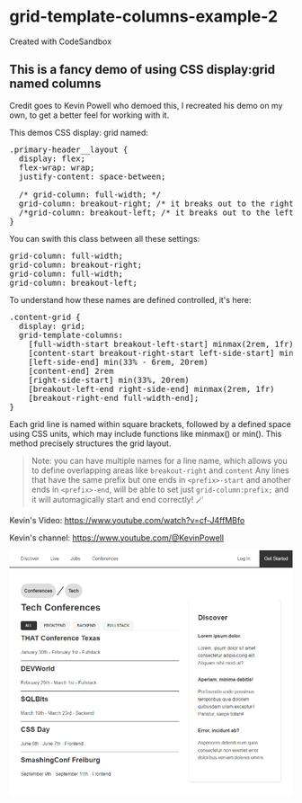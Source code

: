 # grid-template-columns-example-2
Created with CodeSandbox

<h2>This is a fancy demo of using CSS display:grid named columns</h2>

Credit goes to Kevin Powell who demoed this, 
I recreated his demo on my own, to get a better feel for working with it.

This demos CSS display: grid named:

<pre>
.primary-header__layout {
  display: flex;
  flex-wrap: wrap;
  justify-content: space-between;

  /* grid-column: full-width; */
  grid-column: breakout-right; /* it breaks out to the right */
  /*grid-column: breakout-left; /* it breaks out to the left */
}
</pre>

You can swith this class between all these settings:
<pre>
grid-column: full-width;
grid-column: breakout-right;
grid-column: full-width;
grid-column: breakout-left;
</pre>

To understand how these names are defined controlled, it's here:

<pre>
.content-grid {
  display: grid;
  grid-template-columns:
    [full-width-start breakout-left-start] minmax(2rem, 1fr)
    [content-start breakout-right-start left-side-start] min(33%, 20rem)
    [left-side-end] min(33% - 6rem, 20rem)
    [content-end] 2rem
    [right-side-start] min(33%, 20rem)
    [breakout-left-end right-side-end] minmax(2rem, 1fr)
    [breakout-right-end full-width-end];
}
</pre>
Each grid line is named within square brackets, followed by a defined space using CSS units, which may include functions like minmax() or min(). This method precisely structures the grid layout.  
>Note: you can have multiple names for a line name, which allows you to define overlapping areas like `breakout-right` and `content`
Any lines that have the same prefix but one ends in `<prefix>-start` and another ends in `<prefix>-end`, will be able to set just `grid-column:prefix;` and it will automagically start and end correctly! 🪄



Kevin's Video:
<a href="https://www.youtube.com/watch?v=cf-J4ffMBfo" target="kevins-video">https://www.youtube.com/watch?v=cf-J4ffMBfo</a>

Kevin's channel:
<a href="https://www.youtube.com/@KevinPowell" target="kevins-yt">https://www.youtube.com/@KevinPowell</a>

![screenshot of page](/screenshot.png)
